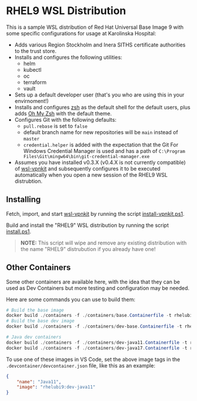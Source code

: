 # RHEL9 WSL Distribution

This is a sample WSL distribution of Red Hat Universal Base Image 9 with some specific configurations for usage at Karolinska Hospital:

- Adds various Region Stockholm and Inera SITHS certificate authorities to the trust store.
- Installs and configures the following utilities:
  - helm
  - kubectl
  - oc
  - terraform
  - vault
- Sets up a default developer user (that's you who are using this in your envirnoment!)
- Installs and configures [zsh](https://www.zsh.org/) as the default shell for the default users, plus adds [Oh My Zsh](https://github.com/ohmyzsh/ohmyzsh) with the default theme.
- Configures Git with the following defaults:
  - `pull.rebase` is set to `false`
  - default branch name for new repositories will be `main` instead of `master`
  - `credential.helper` is added with the expectation that the Git For Windows Credential Manager is used and has a path of `C:\Program Files\Git\mingw64\bin\git-credential-manager.exe`
- Assumes you have installed v0.3.X (v0.4.X is not currently compatible) of [wsl-vpnkit](https://github.com/sakai135/wsl-vpnkit) and subsequently configures it to be executed automatically when you open a new session of the RHEL9 WSL distrubtion.

## Installing

Fetch, import, and start [wsl-vpnkit](https://github.com/sakai135/wsl-vpnkit) by running the script [install-vpnkit.ps1](./install-vpnkit.ps1).

Build and install the "RHEL9" WSL distribution by running the script [install.ps1](./install.ps1).

> **NOTE:** This script will wipe and remove any existing distribution with the name "RHEL9" distrubution if you already have one!

## Other Containers

Some other containers are available here, with the idea that they can be used as Dev Containers but more testing and configuration may be needed.

Here are some commands you can use to build them:

```powershell
# Build the base image
docker build ./containers -f ./containers/base.Containerfile -t rhelubi9:base
# Build the base dev image
docker build ./containers -f ./containers/dev-base.Containerfile -t rhelubi9:dev-base

# Java dev containers
docker build ./containers -f ./containers/dev-java11.Containerfile -t rhelubi9:dev-java11
docker build ./containers -f ./containers/dev-java17.Containerfile -t rhelubi9:dev-java17
```

To use one of these images in VS Code, set the above image tags in the `.devcontainer/devcontainer.json` file, like this as an example:

```json
{
	"name": "Java11",
	"image": "rhelubi9:dev-java11"
}
```
